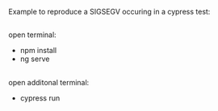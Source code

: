 Example to reproduce a SIGSEGV occuring in a cypress test:
##
open terminal:

- npm install
- ng serve

##
open additonal terminal:

- cypress run

